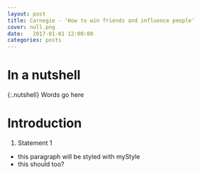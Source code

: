 ```yaml
---
layout: post
title: Carnegie - 'How to win friends and influence people'
cover: null.png
date:   2017-01-01 12:00:00
categories: posts
---
```


# In a nutshell

{:.nutshell}
Words go here

# Introduction

1. Statement 1

 - this paragraph will be styled with myStyle
 - this should too?
